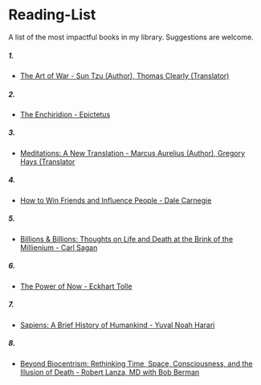 Reading-List
============

A list of the most impactful books in my library.  Suggestions are welcome.

##### 1.
- [The Art of War - Sun Tzu (Author), Thomas Clearly (Translator)](https://www.amazon.com/gp/product/1590302257/ref=ppx_yo_dt_b_search_asin_title?ie=UTF8&psc=1)

##### 2.
- [The Enchiridion - Epictetus](https://www.amazon.com/gp/product/1680921959/ref=ppx_yo_dt_b_asin_title_o07_s00?ie=UTF8&psc=1)

##### 3.
- [Meditations: A New Translation - Marcus Aurelius (Author), Gregory Hays (Translator](https://www.amazon.com/Meditations-New-Translation-Marcus-Aurelius/dp/0812968255/ref=pd_lpo_14_t_0/143-5005739-8086428?_encoding=UTF8&pd_rd_i=0812968255&pd_rd_r=3d54cde9-4c59-4a75-9363-9da91061de0a&pd_rd_w=aj2OF&pd_rd_wg=0LwbJ&pf_rd_p=7b36d496-f366-4631-94d3-61b87b52511b&pf_rd_r=SV348XFEP0FZ6CZABM9T&psc=1&refRID=SV348XFEP0FZ6CZABM9T)

##### 4.
- [How to Win Friends and Influence People - Dale Carnegie](https://www.amazon.com/How-Win-Friends-Influence-People/dp/0671027034)

##### 5.
- [Billions & Billions: Thoughts on Life and Death at the Brink of the Millienium - Carl Sagan](https://www.amazon.com/Billions-Thoughts-Death-Brink-Millennium/dp/0679411607/ref=tmm_hrd_swatch_0?_encoding=UTF8&qid=1603188141&sr=1-3)

##### 6.
- [The Power of Now - Eckhart Tolle](https://www.amazon.com/Power-Now-Guide-Spiritual-Enlightenment/dp/1577311523/ref=tmm_hrd_swatch_0?_encoding=UTF8&qid=1603188121&sr=1-2)

##### 7.
- [Sapiens: A Brief History of Humankind - Yuval Noah Harari](https://www.amazon.com/gp/product/0062316095/ref=ppx_yo_dt_b_asin_title_o07_s01?ie=UTF8&psc=1)

##### 8.
- [Beyond Biocentrism: Rethinking Time, Space, Consciousness, and the Illusion of Death - Robert Lanza, MD with Bob Berman](https://www.amazon.com/gp/product/194295221X/ref=ppx_yo_dt_b_asin_title_o06_s00?ie=UTF8&psc=1)
